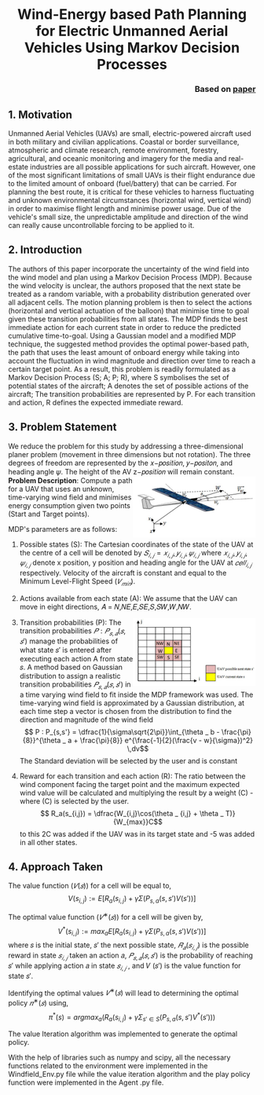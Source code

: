 <h1 style="text-align: center;">Wind-Energy based Path Planning for Electric Unmanned Aerial Vehicles Using Markov Decision Processes</h1>
<h3 style="text-align: right;">Based on <a href=https://robotics.usc.edu/~ryan/Publications_files/ICRA_2013_wesam.pdf>paper</a></h3>

 
## 1.  Motivation  
Unmanned Aerial Vehicles (UAVs) are small, electric-powered aircraft used in both military and civilian applications. Coastal or border surveillance, atmospheric and climate research, remote environment, forestry, agricultural, and oceanic monitoring and imagery for the media and real-estate industries are all possible applications for such aircraft. However, one of the most significant limitations of small UAVs is their flight endurance due to the limited amount of onboard (fuel/battery) that can be carried. For planning the best route, it is critical for these vehicles to harness fluctuating and unknown environmental circumstances (horizontal wind, vertical wind) in order to maximise flight length and minimise power usage. Due of the vehicle's small size, the unpredictable amplitude and direction of the wind can really cause uncontrollable forcing to be applied to it. 
 
 
## 2.  Introduction 
The authors of this paper incorporate the uncertainty of the wind field into the wind model and plan using a Markov Decision Process (MDP). Because the wind velocity is unclear, the authors proposed that the next state be treated as a random variable, with a probability distribution generated over all adjacent cells. The motion planning problem is then to select the actions (horizontal and 
vertical actuation of the balloon) that minimise time to goal given these transition probabilities from all states. The MDP finds the best immediate action for each current state in order to reduce the predicted cumulative time-to-goal. Using a Gaussian model and a modified MDP technique, the suggested method provides the optimal power-based path, the path that uses the least amount of onboard energy while taking into account the fluctuation in wind magnitude and direction over time to reach a certain target point. As a result, this problem is readily formulated as a Markov Decision Process (S; A; P; R), where S symbolises the set of potential states of the aircraft; A denotes the set of possible actions of the aircraft; The transition probabilities are represented by P.  For each transition and action, R defines the expected immediate reward. 
 
 
## 3. Problem Statement 
We reduce the problem for this study by addressing a three-dimensional planer problem (movement in three dimensions but not rotation). The three degrees of freedom are represented by the 𝑥−𝑝𝑜𝑠𝑖𝑡𝑖𝑜𝑛, 𝑦−𝑝𝑜𝑠𝑖𝑡𝑜𝑛, and heading angle 𝜓. The height of the AV z−𝑝𝑜𝑠𝑖𝑡𝑖𝑜𝑛 will remain constant.  
<img align='right' src="./assets/Uav.png" width="250">
**Problem Description**: Compute a path for a UAV that uses an unknown, time-varying wind field and minimises energy consumption given two points (Start and Target points). 

MDP's parameters are as follows: 
1)  Possible states (S): 
The Cartesian coordinates of the state of the UAV at the centre of a cell will be denoted by $𝑆_{𝑖,𝑗} =𝑥_{𝑖,𝑗}, 𝑦_{𝑖,𝑗}, 𝜓_{𝑖,𝑗}$ where $𝑥_{𝑖,𝑗}, 𝑦_{𝑖,𝑗}, 𝜓_{𝑖,𝑗}$ denote x position, y position and heading angle for the UAV at $𝑐𝑒𝑙𝑙_{𝑖,𝑗}$ respectively. Velocity of the aircraft is constant and equal to the Minimum Level-Flight Speed ($𝑉_{𝑚𝑖𝑛}$).   

2)  Actions available from each state (A): 
We assume that the UAV can move in eight directions, 𝐴 = 𝑁,𝑁𝐸,𝐸,𝑆𝐸,𝑆,𝑆𝑊,𝑊,𝑁𝑊. 
<img align='right' src="./assets/states.png" width="250">  

3)  Transition probabilities (P): 
The transition probabilities $𝑃: 𝑃_{𝑠,𝑎}(𝑠,𝑠′)$ manage the probabilities of what state 𝑠′ is entered after executing each action A from state 𝑠. 
A method based on Gaussian distribution to assign a realistic transition probabilities $𝑃_{𝑠,𝑎}(𝑠,𝑠′)$ in a time varying wind field to fit inside the MDP framework was used. The time-varying wind field is approximated by a Gaussian distribution, at each time step a vector is chosen from the distribution to find the direction and magnitude of the wind field 
$$ P : P_{s,s'} = \dfrac{1}{\sigma\sqrt{2\pi}}\int_{\theta _ b - \frac{\pi}{8}}^{\theta _ a + \frac{\pi}{8}} e^{\frac{-1}{2}(\frac{v - w}{\sigma})^2} \,dv$$
The Standard deviation will be selected by the user and is constant 

4)  Reward for each transition and each action (R): 
The ratio between the wind component facing the target point and the maximum expected wind value will be calculated and multiplying the result by a weight (C) - where (C) is selected by the user. 
$$ R_a(s_{i,j}) = \dfrac{W_{i,j}\cos(\theta _ {i,j} + \theta _ T)}{W_{max}}C$$ 
to this 2C was added if the UAV was in its target state and -5 was added in all other states. 
 
 
## 4.  Approach Taken 
The value function ($𝑉 (𝑠)$) for a cell will be equal to, 
$$ V(s_{i,j}) := E[R_a(s_{i,j}) + \gamma \Sigma (P_{s,a}(s, s') V(s'))]$$

The optimal value function ($𝑉^∗(𝑠)$) for a cell will be given by, 
$$ V^*(s_{i,j}) := max_a E[R_a(s_{i,j}) + \gamma \Sigma (P_{s,a}(s, s') V(s'))]$$
where 𝑠 is the initial state, 𝑠′ the next possible state, $𝑅_𝑎(𝑠_{𝑖,𝑗})$ is the possible reward in state $𝑠_{𝑖,𝑗}$ taken an action 𝑎, $𝑃_{𝑠,𝑎}(𝑠,𝑠′)$  is the probability of reaching 𝑠′ while applying action 𝑎 in state $𝑠_{𝑖,𝑗}$ , and 𝑉 (𝑠′) is the value function for state 𝑠′. 
 
Identifying the optimal values $𝑉^∗(𝑠)$ will lead to determining the optimal policy $𝜋^∗(𝑠)$ using, 
$$\pi^*(s) = argmax_a(R_a(s_{i,j}) + \gamma \Sigma _{s' \in S} (P_{s,a}(s, s')V^*(s')))$$

The value Iteration algorithm was implemented to generate the optimal policy.

With the help of libraries such as numpy and scipy, all the necessary functions related to the environment were implemented in the Windfield_Env.py file while the value iteration algorithm and the play policy function were implemented in the Agent .py file.